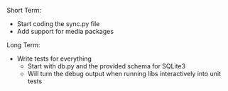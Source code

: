 Short Term:
* Start coding the sync.py file
* Add support for media packages

Long Term:
* Write tests for everything
  - Start with db.py and the provided schema for SQLite3
  - Will turn the debug output when running libs interactively into unit tests
